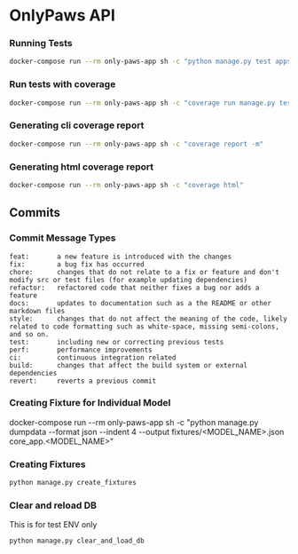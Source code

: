# OnlyPaws API

### Running Tests

```bash
docker-compose run --rm only-paws-app sh -c "python manage.py test apps"
```

### Run tests with coverage
```bash
docker-compose run --rm only-paws-app sh -c "coverage run manage.py test apps"
```


### Generating cli coverage report

```bash
docker-compose run --rm only-paws-app sh -c "coverage report -m"
```

### Generating html coverage report

```bash
docker-compose run --rm only-paws-app sh -c "coverage html"
```


## Commits

### Commit Message Types
```text
feat:       a new feature is introduced with the changes
fix:        a bug fix has occurred
chore:      changes that do not relate to a fix or feature and don't modify src or test files (for example updating dependencies)
refactor:   refactored code that neither fixes a bug nor adds a feature
docs:       updates to documentation such as a the README or other markdown files
style:      changes that do not affect the meaning of the code, likely related to code formatting such as white-space, missing semi-colons, and so on.
test:       including new or correcting previous tests
perf:       performance improvements
ci:         continuous integration related
build:      changes that affect the build system or external dependencies
revert:     reverts a previous commit
```

### Creating Fixture for Individual Model

docker-compose run --rm only-paws-app sh -c "python manage.py dumpdata --format json --indent 4 --output fixtures/<MODEL_NAME>.json core_app.<MODEL_NAME>"

### Creating Fixtures

```bash
python manage.py create_fixtures
```

### Clear and reload DB

This is for test ENV only

```bash
python manage.py clear_and_load_db
```